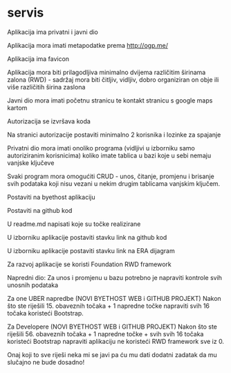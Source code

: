 # servis
Aplikacija ima privatni i javni dio

Aplikacija mora imati metapodatke prema http://ogp.me/

Aplikacija ima favicon

Aplikacija mora biti prilagodljiva minimalno dvijema različitim širinama zalona (RWD) - sadržaj mora biti čitljiv, vidljiv, dobro organiziran on obje ili više različitih širina zaslona

Javni dio mora imati početnu stranicu te kontakt stranicu s google maps kartom

Autorizacija se izvršava koda

Na stranici autorizacije postaviti minimalno 2 korisnika i lozinke za spajanje

Privatni dio mora imati onoliko programa (vidljivi u izborniku samo autoriziranim korisnicima) koliko imate tablica u bazi koje u sebi nemaju vanjske ključeve

Svaki program mora omogućiti CRUD - unos, čitanje, promjenu i brisanje svih podataka koji nisu vezani u nekim drugim tablicama vanjskim ključem.

Postaviti na byethost aplikaciju

Postaviti na github kod

U readme.md napisati koje su točke realizirane

U izborniku aplikacije postaviti stavku link na github kod

U izborniku aplikacije postaviti stavku link na ERA dijagram

Za razvoj aplikacije se koristi Foundation RWD framework

Napredni dio:
Za unos i promjenu u bazu potrebno je napraviti kontrole svih unosnih podataka

Za one UBER napredbe (NOVI BYETHOST WEB i GITHUB PROJEKT)
Nakon što ste riješili 15. obaveznih točaka + 1 napredne točke napraviti svih 16 točaka koristeći Bootstrap.


Za Developere (NOVI BYETHOST WEB i GITHUB PROJEKT)
Nakon što ste riješili 56. obaveznih točaka + 1 napredne točke + svih svih 16 točaka koristeći Bootstrap napraviti aplikaciju ne koristeći RWD framework sve iz 0.


Onaj koji to sve riješi neka mi se javi pa ću mu dati dodatni zadatak da mu slučajno ne bude dosadno!
